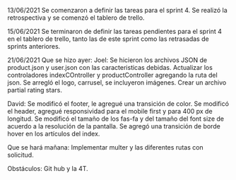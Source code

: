 13/06/2021
Se comenzaron a definir las tareas para el sprint 4. Se realizó la retrospectiva y se comenzó el tablero de trello.

15/06/2021
Se terminaron de definir las tareas pendientes para el sprint 4 en el tablero de trello, tanto las de este sprint como las retrasadas de sprints anteriores.

21/06/2021
Que se hizo ayer:
Joel: Se hicieron los archivos JSON de product.json y user.json con las caracteristicas debidas.
Actualizar los controladores indexCOntroller y productController agregando la ruta del json.
Se arregló el logo, carrusel, se incluyeron imágenes.
Crear un archivo partial rating stars.

David:
Se modificó el footer, le agregué una transición de color.
Se modificó el header, agregué responsividad para el mobile first y para 400 px de longitud.
Se modificó el tamaño de los fas-fa y del tamaño del font size de acuerdo a la resolución de la pantalla.
Se agregó una transición de borde hover en los artículos del index.

Que se hará mañana:
Implementar multer y las diferentes rutas con solicitud.

Obstáculos:
Git hub y la 4T.

